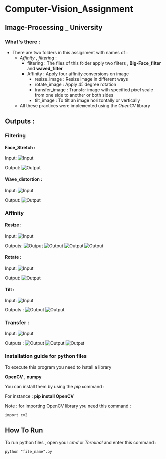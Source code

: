 # Computer-Vision_Assignment

## Image-Processing _ University

### What's there : 

- There are two folders in this assignment with names of :
  - *Affinity* , *filtering* :
    - filtering : The flies of this folder apply two filters , **Big-Face_filter** and **waved_filter**
    - Affinity : Apply four affinity conversions on image
      - resize_image : Resize image in different ways
      - rotate_image : Apply 45 degree rotation
      - transfer_image : Transfer image with specified pixel scale from one side to another or both sides
      - tilt_image : To tilt an image horizontally or vertically 
  - All these practices were implemented using the *OpenCV* library

## Outputs :

### **Filtering**

#### Face_Stretch :

Input:
 ![Input](filtering\face_stretch\input/man.jpg)

Output:
 ![Output](face_stretch/output/stretched-man.jpg)

#### Wave_distortion :

Input:
 ![Input](Universities-Assignments/filtering/wave_distortion/input/Lena.jpg)

Output:
 ![Output](Universities-Assignments\filtering\wave_distortion\output/waved_Lena.jpg)



### **Affinity**

#### Resize : 

Input:
 ![Input](Universities-Assignments/Affinity/resize_image/input/home.jpg)

Outputs:
 ![Output](Affinity/resize_image/outputs/resized-image1.jpg)
 ![Output](Universities-Assignments/Affinity/resize_image/outputs/resized-image2.jpg)
 ![Output](Universities-Assignments/Affinity/resize_image/outputs/resized-image3.jpg)
 ![Output](Universities-Assignments/Affinity/resize_image/outputs/resized-image4.jpg)
 
#### Rotate : 

Input:
 ![Input](Universities-Assignments/Affinity/rotate_image/input/home.jpg) 

Output:
 ![Output](Universities-Assignments/Affinity/rotate_image/output/rotated_45.jpg)
 
#### Tilt :

Input:
 ![Input](Universities-Assignments/Affinity/tilt_image/input/home.jpg) 

Outputs :
 ![Output](Universities-Assignments/Affinity/tilt_image/outputs/horizontal_tilted.jpg)
 ![Output](Universities-Assignments/Affinity/tilt_image/outputs/vertical_tilted.jpg)
 
### Transfer :

Input:
 ![Input](Universities-Assignments/Affinity/transfer_image/input/home.jpg) 
 
Outputs :
 ![Output](Universities-Assignments/Affinity/transfer_image/outputs/transfered-image1)
 ![Output](Universities-Assignments/Affinity/transfer_image/outputs/transfered-image2)
 ![Output](Universities-Assignments/Affinity/transfer_image/outputs/transfered-image3)
 

### Installation guide for python files
To execute this program you need to install a library

**OpenCV**  , **numpy** 

You can install them by using the *pip* command :

For instance :
**pip install OpenCV**

Note : for importing OpenCV library you need this command :
```
import cv2
```

## How To Run

To run python files , open your *cmd* or *Terminal* and enter this command :
```
python "file_name".py
```
